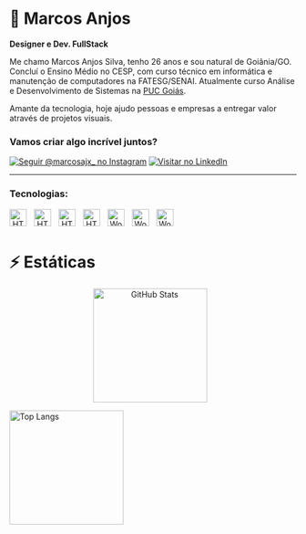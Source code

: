 # 🤖 Marcos Anjos
**Designer e Dev. FullStack**

Me chamo Marcos Anjos Silva, tenho 26 anos e sou natural de Goiânia/GO. Concluí o Ensino Médio no CESP, com curso técnico em informática e manutenção de computadores na FATESG/SENAI. Atualmente curso Análise e Desenvolvimento de Sistemas na [PUC Goiás](https://pt.wikipedia.org/wiki/Pontifícia_Universidade_Católica_de_Goiás).

Amante da tecnologia, hoje ajudo pessoas e empresas a entregar valor através de projetos visuais.

### Vamos criar algo incrível juntos?

[![Seguir @marcosajx_ no Instagram](https://img.shields.io/badge/Seguir-%40marcosajx_-E4405F?style=for-the-badge&logo=instagram&logoColor=white)](https://instagram.com/marcosajx_)
[![Visitar no LinkedIn](https://img.shields.io/badge/-LinkedIn-0077B5?style=for-the-badge&logo=linkedin&logoColor=white)](https://www.linkedin.com/in/marcosanjosilva)

---

### Tecnologias:
<div align="center">
    <img
        align="left"
        alt="HTML"
        title="HTML"
        width="30px"
        style="padding-right: 10px;"
        src="https://cdn.jsdelivr.net/gh/devicons/devicon@latest/icons/aftereffects/aftereffects-original.svg"
    />
    <img
        align="left"
        alt="HTML"
        title="HTML"
        width="30px"
        style="padding-right: 10px;"
        src="https://cdn.jsdelivr.net/gh/devicons/devicon@latest/icons/premierepro/premierepro-original.svg"
    />
    <img
        align="left"
        alt="HTML"
        title="HTML"
        width="30px"
        style="padding-right: 10px;"
        src="https://cdn.jsdelivr.net/gh/devicons/devicon@latest/icons/photoshop/photoshop-original.svg"
    />
    <img
        align="left"
        alt="HTML"
        title="HTML"
        width="30px"
        style="padding-right: 10px;"
        src="https://cdn.jsdelivr.net/gh/devicons/devicon@latest/icons/illustrator/illustrator-original.svg"
    />
    <img
        align="left"
        alt="WordPress"
        title="WordPress"
        width="30px"
        style="padding-right: 10px;"
        src="https://cdn.jsdelivr.net/gh/devicons/devicon@latest/icons/wordpress/wordpress-plain.svg"
    />
    <img
        align="left"
        alt="WordPress"
        title="WordPress"
        width="30px"
        style="padding-right: 10px;"
        src="https://cdn.jsdelivr.net/gh/devicons/devicon@latest/icons/github/github-original.svg"
    />
    <img
        align="left"
        alt="WordPress"
        title="WordPress"
        width="30px"
        style="padding-right: 10px;"
        src="https://cdn.jsdelivr.net/gh/devicons/devicon@latest/icons/facebook/facebook-original.svg"
    />
</div>

<br/>
<br/>

# ⚡ Estáticas

<p align="center">
  <img
    alt="GitHub Stats"
    height="200"
    style="padding-right: 10px;"
    src="https://github-readme-stats.vercel.app/api?username=marcosanjosilva&show_icons=true&theme=tokyonight&include_all_commits=true&locale=pt-br"
  />

  <img
    alt="Top Langs"
    height="200"
    src="https://github-readme-stats.vercel.app/api/top-langs/?username=marcosanjosilva&theme=tokyonight&layout=compact&custom_title=Tecnologias&langs_count=9"
  />
</p>
